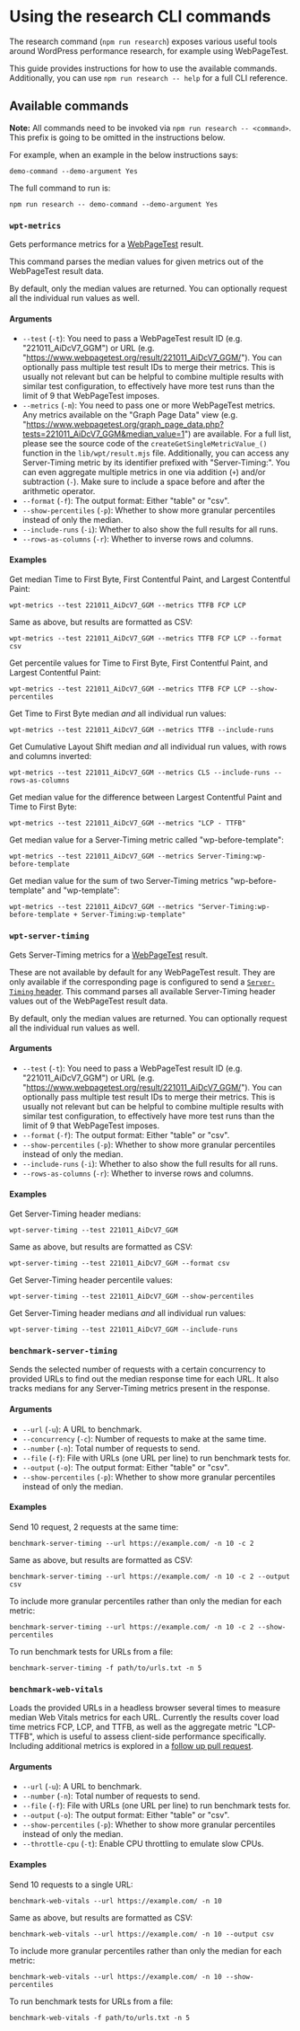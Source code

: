 # Using the research CLI commands

The research command (`npm run research`) exposes various useful tools around WordPress performance research, for example using WebPageTest.

This guide provides instructions for how to use the available commands. Additionally, you can use `npm run research -- help` for a full CLI reference.

## Available commands

**Note:** All commands need to be invoked via `npm run research -- <command>`. This prefix is going to be omitted in the instructions below.

For example, when an example in the below instructions says:

`demo-command --demo-argument Yes`

The full command to run is:

`npm run research -- demo-command --demo-argument Yes`

### `wpt-metrics`

Gets performance metrics for a [WebPageTest](https://www.webpagetest.org) result.

This command parses the median values for given metrics out of the WebPageTest result data.

By default, only the median values are returned. You can optionally request all the individual run values as well.

#### Arguments

* `--test` (`-t`): You need to pass a WebPageTest result ID (e.g. "221011_AiDcV7_GGM") or URL (e.g. "https://www.webpagetest.org/result/221011_AiDcV7_GGM/"). You can optionally pass multiple test result IDs to merge their metrics. This is usually not relevant but can be helpful to combine multiple results with similar test configuration, to effectively have more test runs than the limit of 9 that WebPageTest imposes.
* `--metrics` (`-m`): You need to pass one or more WebPageTest metrics. Any metrics available on the "Graph Page Data" view (e.g. "https://www.webpagetest.org/graph_page_data.php?tests=221011_AiDcV7_GGM&median_value=1") are available. For a full list, please see the source code of the `createGetSingleMetricValue_()` function in the `lib/wpt/result.mjs` file. Additionally, you can access any Server-Timing metric by its identifier prefixed with "Server-Timing:". You can even aggregate multiple metrics in one via addition (` + `) and/or subtraction (` - `). Make sure to include a space before and after the arithmetic operator.
* `--format` (`-f`): The output format: Either "table" or "csv".
* `--show-percentiles` (`-p`): Whether to show more granular percentiles instead of only the median.
* `--include-runs` (`-i`): Whether to also show the full results for all runs.
* `--rows-as-columns` (`-r`): Whether to inverse rows and columns.

#### Examples

Get median Time to First Byte, First Contentful Paint, and Largest Contentful Paint:
```
wpt-metrics --test 221011_AiDcV7_GGM --metrics TTFB FCP LCP
```

Same as above, but results are formatted as CSV:
```
wpt-metrics --test 221011_AiDcV7_GGM --metrics TTFB FCP LCP --format csv
```

Get percentile values for Time to First Byte, First Contentful Paint, and Largest Contentful Paint:
```
wpt-metrics --test 221011_AiDcV7_GGM --metrics TTFB FCP LCP --show-percentiles
```

Get Time to First Byte median _and_ all individual run values:
```
wpt-metrics --test 221011_AiDcV7_GGM --metrics TTFB --include-runs
```

Get Cumulative Layout Shift median _and_ all individual run values, with rows and columns inverted:
```
wpt-metrics --test 221011_AiDcV7_GGM --metrics CLS --include-runs --rows-as-columns
```

Get median value for the difference between Largest Contentful Paint and Time to First Byte:
```
wpt-metrics --test 221011_AiDcV7_GGM --metrics "LCP - TTFB"
```

Get median value for a Server-Timing metric called "wp-before-template":
```
wpt-metrics --test 221011_AiDcV7_GGM --metrics Server-Timing:wp-before-template
```

Get median value for the sum of two Server-Timing metrics "wp-before-template" and "wp-template":
```
wpt-metrics --test 221011_AiDcV7_GGM --metrics "Server-Timing:wp-before-template + Server-Timing:wp-template"
```

### `wpt-server-timing`

Gets Server-Timing metrics for a [WebPageTest](https://www.webpagetest.org) result.

These are not available by default for any WebPageTest result. They are only available if the corresponding page is configured to send a [`Server-Timing` header](https://developer.mozilla.org/en-US/docs/Web/HTTP/Headers/Server-Timing). This command parses all available Server-Timing header values out of the WebPageTest result data.

By default, only the median values are returned. You can optionally request all the individual run values as well.

#### Arguments

* `--test` (`-t`): You need to pass a WebPageTest result ID (e.g. "221011_AiDcV7_GGM") or URL (e.g. "https://www.webpagetest.org/result/221011_AiDcV7_GGM/"). You can optionally pass multiple test result IDs to merge their metrics. This is usually not relevant but can be helpful to combine multiple results with similar test configuration, to effectively have more test runs than the limit of 9 that WebPageTest imposes.
* `--format` (`-f`): The output format: Either "table" or "csv".
* `--show-percentiles` (`-p`): Whether to show more granular percentiles instead of only the median.
* `--include-runs` (`-i`): Whether to also show the full results for all runs.
* `--rows-as-columns` (`-r`): Whether to inverse rows and columns.

#### Examples

Get Server-Timing header medians:
```
wpt-server-timing --test 221011_AiDcV7_GGM
```

Same as above, but results are formatted as CSV:
```
wpt-server-timing --test 221011_AiDcV7_GGM --format csv
```

Get Server-Timing header percentile values:
```
wpt-server-timing --test 221011_AiDcV7_GGM --show-percentiles
```

Get Server-Timing header medians _and_ all individual run values:
```
wpt-server-timing --test 221011_AiDcV7_GGM --include-runs
```

### `benchmark-server-timing`

Sends the selected number of requests with a certain concurrency to provided URLs to find out the median response time for each URL. It also tracks medians for any Server-Timing metrics present in the response.

#### Arguments

* `--url` (`-u`): A URL to benchmark.
* `--concurrency` (`-c`): Number of requests to make at the same time.
* `--number` (`-n`): Total number of requests to send.
* `--file` (`-f`): File with URLs (one URL per line) to run benchmark tests for.
* `--output` (`-o`): The output format: Either "table" or "csv".
* `--show-percentiles` (`-p`): Whether to show more granular percentiles instead of only the median.

#### Examples

Send 10 request, 2 requests at the same time:
```
benchmark-server-timing --url https://example.com/ -n 10 -c 2
```

Same as above, but results are formatted as CSV:
```
benchmark-server-timing --url https://example.com/ -n 10 -c 2 --output csv
```

To include more granular percentiles rather than only the median for each metric:
```
benchmark-server-timing --url https://example.com/ -n 10 -c 2 --show-percentiles
```

To run benchmark tests for URLs from a file:
```
benchmark-server-timing -f path/to/urls.txt -n 5
```

### `benchmark-web-vitals`

Loads the provided URLs in a headless browser several times to measure median Web Vitals metrics for each URL. Currently the results cover load time metrics FCP, LCP, and TTFB, as well as the aggregate metric "LCP-TTFB", which is useful to assess client-side performance specifically. Including additional metrics is explored in a [follow up pull request](https://github.com/GoogleChromeLabs/wpp-research/pull/41).

#### Arguments

* `--url` (`-u`): A URL to benchmark.
* `--number` (`-n`): Total number of requests to send.
* `--file` (`-f`): File with URLs (one URL per line) to run benchmark tests for.
* `--output` (`-o`): The output format: Either "table" or "csv".
* `--show-percentiles` (`-p`): Whether to show more granular percentiles instead of only the median.
* `--throttle-cpu` (`-t`): Enable CPU throttling to emulate slow CPUs.

#### Examples

Send 10 requests to a single URL:
```
benchmark-web-vitals --url https://example.com/ -n 10
```

Same as above, but results are formatted as CSV:
```
benchmark-web-vitals --url https://example.com/ -n 10 --output csv
```

To include more granular percentiles rather than only the median for each metric:
```
benchmark-web-vitals --url https://example.com/ -n 10 --show-percentiles
```

To run benchmark tests for URLs from a file:
```
benchmark-web-vitals -f path/to/urls.txt -n 5
```

